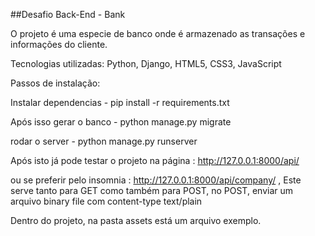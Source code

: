 ##Desafio Back-End - Bank

O projeto é uma especie de banco onde é armazenado as transações e informações do cliente.

Tecnologias utilizadas: Python, Django, HTML5, CSS3, JavaScript

Passos de instalação:

Instalar dependencias - pip install -r requirements.txt

Após isso gerar o banco - python manage.py migrate

rodar o server - python manage.py runserver

Após isto já pode testar o projeto na página : http://127.0.0.1:8000/api/

ou se preferir pelo insomnia : http://127.0.0.1:8000/api/company/ , Este serve tanto para GET como também para POST,
no POST, enviar um arquivo binary file com content-type text/plain 

Dentro do projeto, na pasta assets está um arquivo exemplo.